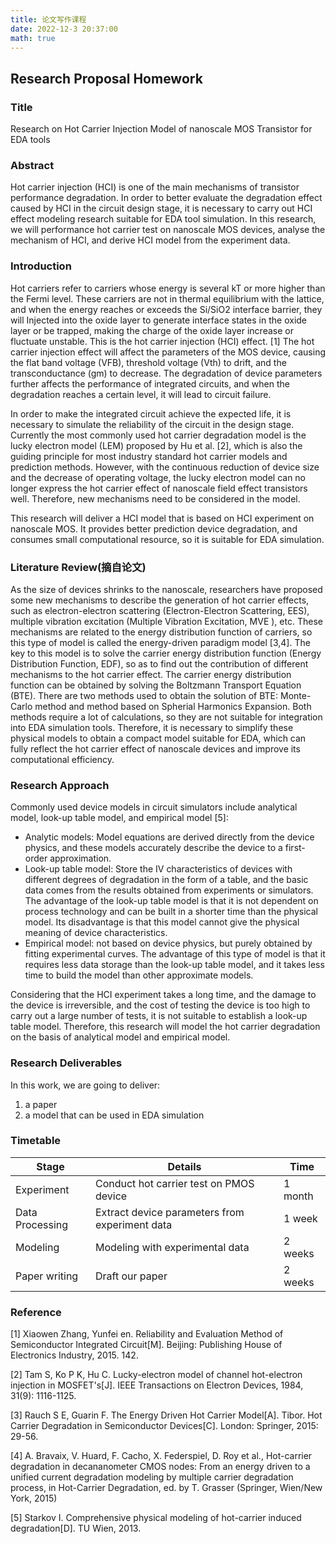 ```yaml
---
title: 论文写作课程
date: 2022-12-3 20:37:00
math: true
---
```


## Research Proposal Homework

### Title

Research on Hot Carrier Injection Model of nanoscale MOS Transistor for EDA tools

### Abstract

Hot carrier injection (HCI) is one of the main mechanisms of transistor performance degradation. In order to better evaluate the degradation effect caused by HCI in the circuit design stage, it is necessary to carry out HCI effect modeling research suitable for EDA tool simulation. In this research, we will performance hot carrier test on nanoscale MOS devices, analyse the mechanism of HCI, and derive HCI model from the experiment data.

### Introduction

Hot carriers refer to carriers whose energy is several kT or more higher than the Fermi level. These carriers are not in thermal equilibrium with the lattice, and when the energy reaches or exceeds the Si/SiO2 interface barrier, they will Injected into the oxide layer to generate interface states in the oxide layer or be trapped, making the charge of the oxide layer increase or fluctuate unstable. This is the hot carrier injection (HCI) effect. [1] The hot carrier injection effect will affect the parameters of the MOS device, causing the flat band voltage (VFB), threshold voltage (Vth) to drift, and the transconductance (gm) to decrease. The degradation of device parameters further affects the performance of integrated circuits, and when the degradation reaches a certain level, it will lead to circuit failure.

In order to make the integrated circuit achieve the expected life, it is necessary to simulate the reliability of the circuit in the design stage. Currently the most commonly used hot carrier degradation model is the lucky electron model (LEM) proposed by Hu et al. [2], which is also the guiding principle for most industry standard hot carrier models and prediction methods. However, with the continuous reduction of device size and the decrease of operating voltage, the lucky electron model can no longer express the hot carrier effect of nanoscale field effect transistors well. Therefore, new mechanisms need to be considered in the model.

This research will deliver a HCI model that is based on HCI experiment on nanoscale MOS. It provides better prediction device degradation, and consumes small computational resource, so it is suitable for EDA simulation.

### Literature Review(摘自论文)

As the size of devices shrinks to the nanoscale, researchers have proposed some new mechanisms to describe the generation of hot carrier effects, such as electron-electron scattering (Electron-Electron Scattering, EES), multiple vibration excitation (Multiple Vibration Excitation, MVE ), etc. These mechanisms are related to the energy distribution function of carriers, so this type of model is called the energy-driven paradigm model [3,4]. The key to this model is to solve the carrier energy distribution function (Energy Distribution Function, EDF), so as to find out the contribution of different mechanisms to the hot carrier effect. The carrier energy distribution function can be obtained by solving the Boltzmann Transport Equation (BTE). There are two methods used to obtain the solution of BTE: Monte-Carlo method and method based on Spherial Harmonics Expansion. Both methods require a lot of calculations, so they are not suitable for integration into EDA simulation tools. Therefore, it is necessary to simplify these physical models to obtain a compact model suitable for EDA, which can fully reflect the hot carrier effect of nanoscale devices and improve its computational efficiency.

### Research Approach

Commonly used device models in circuit simulators include analytical model, look-up table model, and empirical model [5]:

- Analytic models: Model equations are derived directly from the device physics, and these models accurately describe the device to a first-order approximation.
- Look-up table model: Store the IV characteristics of devices with different degrees of degradation in the form of a table, and the basic data comes from the results obtained from experiments or simulators. The advantage of the look-up table model is that it is not dependent on process technology and can be built in a shorter time than the physical model. Its disadvantage is that this model cannot give the physical meaning of device characteristics.
- Empirical model: not based on device physics, but purely obtained by fitting experimental curves. The advantage of this type of model is that it requires less data storage than the look-up table model, and it takes less time to build the model than other approximate models.

Considering that the HCI experiment takes a long time, and the damage to the device is irreversible, and the cost of testing the device is too high to carry out a large number of tests, it is not suitable to establish a look-up table model. Therefore, this research will model the hot carrier degradation on the basis of analytical model and empirical model.

### Research Deliverables

In this work, we are going to deliver:

1. a paper
2. a model that can be used in EDA simulation

### Timetable

|Stage|Details|Time|
|-----|-------|----|
|Experiment|Conduct hot carrier test on PMOS device|1 month|
|Data Processing|Extract device parameters from experiment data|1 week|
|Modeling|Modeling with experimental data|2 weeks|
|Paper writing|Draft our paper|2 weeks|

### Reference

[1] Xiaowen Zhang, Yunfei en. Reliability and Evaluation Method of Semiconductor Integrated Circuit[M]. Beijing: Publishing House of Electronics Industry, 2015. 142.

[2] Tam S, Ko P K, Hu C. Lucky-electron model of channel hot-electron injection in MOSFET's[J]. IEEE Transactions on Electron Devices, 1984, 31(9): 1116-1125.

[3]	Rauch S E, Guarin F. The Energy Driven Hot Carrier Model[A]. Tibor. Hot Carrier Degradation in Semiconductor Devices[C]. London: Springer, 2015: 29-56.

[4] A. Bravaix, V. Huard, F. Cacho, X. Federspiel, D. Roy et al., Hot-carrier degradation in decananometer CMOS nodes: From an energy driven to a unified current degradation modeling by multiple carrier degradation process, in Hot-Carrier Degradation, ed. by T. Grasser (Springer, Wien/New York, 2015)

[5] Starkov I. Comprehensive physical modeling of hot-carrier induced degradation[D]. TU Wien, 2013.

